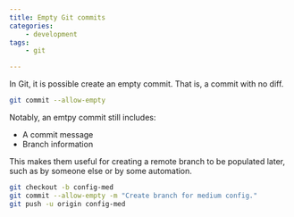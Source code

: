 ```yaml
---
title: Empty Git commits
categories:
    - development
tags:
    - git

---
```

In Git, it is possible create an empty commit. That is, a commit with no diff.

```bash
git commit --allow-empty
```

Notably, an emtpy commit still includes:

- A commit message
- Branch information

This makes them useful for creating a remote branch to be populated later, such as by someone else or by some automation.

```bash
git checkout -b config-med
git commit --allow-empty -m "Create branch for medium config."
git push -u origin config-med
```
